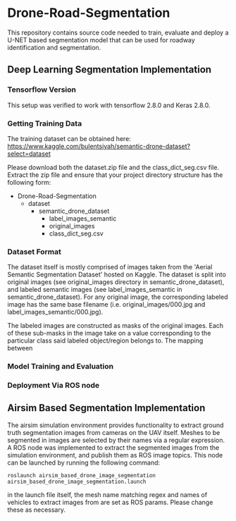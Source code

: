 # Drone-Road-Segmentation
This repository contains source code needed to train, evaluate and deploy a U-NET based segmentation model
that can be used for roadway identification and segmentation.

## Deep Learning Segmentation Implementation

### Tensorflow Version
This setup was verified to work with tensorflow 2.8.0 and Keras 2.8.0.

### Getting Training Data
The training dataset can be obtained here: https://www.kaggle.com/bulentsiyah/semantic-drone-dataset?select=dataset

Please download both the dataset.zip file and the class_dict_seg.csv file. Extract the zip file and ensure
that your project directory structure has the following form:

* Drone-Road-Segmentation
  * dataset
    * semantic_drone_dataset
      * label_images_semantic
      * original_images
      * class_dict_seg.csv

### Dataset Format
The dataset itself is mostly comprised of images taken from the 'Aerial Semantic Segmentation Dataset' hosted on 
Kaggle. The dataset is split into original images (see original_images directory in semantic_drone_dataset), 
and labeled semantic images (see label_images_semantic in semantic_drone_dataset). For any original image, the
corresponding labeled image has the same base filename (i.e. original_images/000.jpg and label_images_semantic/000.jpg).

The labeled images are constructed as masks of the original images. Each of these sub-masks in the image take
on a value corresponding to the particular class said labeled object/region belongs to. The mapping between

### Model Training and Evaluation

### Deployment Via ROS node

## Airsim Based Segmentation Implementation
The airsim simulation environment provides functionality to extract ground truth segmentation images from cameras
on the UAV itself. Meshes to be segmented in images are selected by their names via a regular expression. A ROS node 
was implemented to extract the segmented images from the simulation environment, and publish them as ROS image topics.
This node can be launched by running the following command:

```commandline
roslaunch airsim_based_drone_image_segmentation airsim_based_drone_image_segmentation.launch 
```

in the launch file itself, the mesh name matching regex and names of vehicles to extract images from are set as ROS params. 
Please change these as necessary. 